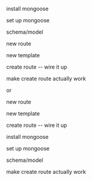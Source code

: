 

install mongoose

set up mongoose

schema/model

new route 

new template

create route -- wire it up

make create route actually work




or





new route 

new template

create route -- wire it up

install mongoose

set up mongoose

schema/model

make create route actually work
